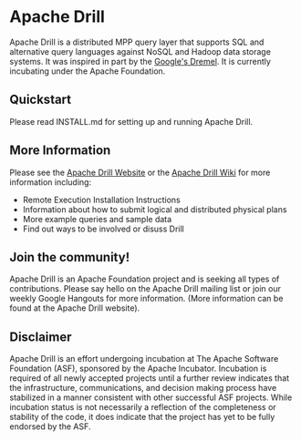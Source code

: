 # Apache Drill

Apache Drill is a distributed MPP query layer that supports SQL and alternative query languages against NoSQL and Hadoop data storage systems.  It was inspired in part by the [Google's Dremel](http://research.google.com/pubs/pub36632.html).  It is currently incubating under the Apache Foundation.

## Quickstart

Please read INSTALL.md for setting up and running Apache Drill.

## More Information
Please see the [Apache Drill Website](http://incubator.apache.org/drill/) or the [Apache Drill Wiki](https://cwiki.apache.org/confluence/display/DRILL/Apache+Drill+Wiki) for more information including:

 * Remote Execution Installation Instructions
 * Information about how to submit logical and distributed physical plans
 * More example queries and sample data
 * Find out ways to be involved or disuss Drill


## Join the community!
Apache Drill is an Apache Foundation project and is seeking all types of contributions.  Please say hello on the Apache Drill mailing list or join our weekly Google Hangouts for more information.  (More information can be found at the Apache Drill website).

## Disclaimer
Apache Drill is an effort undergoing incubation at The Apache Software Foundation (ASF), sponsored by the Apache Incubator. Incubation is required of all newly accepted projects until a further review indicates that the infrastructure, communications, and decision making process have stabilized in a manner consistent with other successful ASF projects. While incubation status is not necessarily a reflection of the completeness or stability of the code, it does indicate that the project has yet to be fully endorsed by the ASF.
